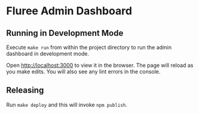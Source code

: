 # Fluree Admin Dashboard

## Running in Development Mode

Execute `make run` from within the project directory to run the admin dashboard
in development mode.

Open [http://localhost:3000](http://localhost:3000) to view it in the browser.
The page will reload as you make edits. You will also see any lint errors in the
console.

## Releasing

Run `make deploy` and this will invoke `npm publish`.
